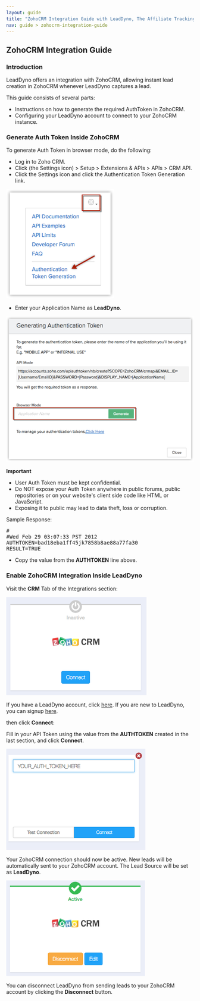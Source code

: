 ```yaml
---
layout: guide
title: "ZohoCRM Integration Guide with LeadDyno, The Affiliate Tracking Software & Online Marketing System"
nav: guide > zohocrm-integration-guide
---
```


## ZohoCRM Integration Guide

### Introduction

LeadDyno offers an integration with ZohoCRM, allowing instant lead creation in ZohoCRM whenever LeadDyno
captures a lead.

This guide consists of several parts:

* Instructions on how to generate the required AuthToken in ZohoCRM.
* Configuring your LeadDyno account to connect to your ZohoCRM instance.


### Generate Auth Token Inside ZohoCRM ###


To generate Auth Token in browser mode, do the following:

* Log in to Zoho CRM.
* Click  (the Settings icon) > Setup > Extensions & APIs > APIs > CRM API.
* Click the Settings icon and click the Authentication Token Generation link.

![ZohoCRM Settings](/img/zohocrm1.png)


* Enter your Application Name as **LeadDyno**.



![ZohoCRM Auth Token](/img/zohocrm2.png)

**Important**

* User Auth Token must be kept confidential.
* Do NOT expose your Auth Token anywhere in public forums, public repositories or on your website's client side code like HTML or JavaScript.
* Exposing it to public may lead to data theft, loss or corruption.


Sample Response:
<pre>
#
#Wed Feb 29 03:07:33 PST 2012
AUTHTOKEN=bad18eba1ff45jk7858b8ae88a77fa30
RESULT=TRUE
</pre>

* Copy the value from the **AUTHTOKEN** line above.


### Enable ZohoCRM Integration Inside LeadDyno ###

Visit the **CRM** Tab of the Integrations section:

![ZohoCRM Setup](/img/zohocrm3.png)

If you have a LeadDyno account, click [here](https://app.leaddyno.com/integrations/tools). If you are new to LeadDyno, you can signup [here](https://app.leaddyno.com/signup).

then click **Connect**:

Fill in your API Token using the value from the **AUTHTOKEN** created in the last section, and click **Connect**.

![ZohoCRM Setup](/img/zohocrm4.png)

Your ZohoCRM connection should now be active. New leads will be automatically sent to your ZohoCRM account. The Lead Source
will be set as **LeadDyno**.

![ZohoCRM Setup](/img/zohocrm5.png)

You can disconnect LeadDyno from sending leads to your ZohoCRM account by clicking the **Disconnect** button.
